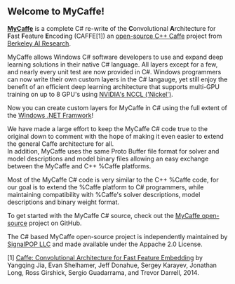 <H2>Welcome to MyCaffe!</H2>

<b><a href="http://mycaffe.ai">MyCaffe</a></b> is a complete C# re-write of the <b>C</b>onvolutional <b>A</b>rchitecture for <b>F</b>ast <b>F</b>eature <b>E</b>ncoding (CAFFE[1]) an
<a href="http://caffe.berkeleyvision.org/">open-source C++ Caffe</a> project from <a href="http://bair.berkeley.edu/">Berkeley AI Research</a>.

MyCaffe allows Windows C# software developers to use and expand deep learning solutions in their native C# language.  All layers except for a few, and nearly every unit test are now
provided in C#.  Windows programmers can now write their own custom layers in the C# langauge, yet still enjoy the benefit of an efficient deep learning architecture that supports 
multi-GPU training on up to 8 GPU's using <a href="https://devblogs.nvidia.com/parallelforall/fast-multi-gpu-collectives-nccl/">NVIDIA's NCCL ('Nickel')</a>.

Now you can create custom layers for MyCaffe in C# using the full extent of the <a href="https://msdn.microsoft.com/en-us/library/w0x726c2(v=vs.110).aspx">Windows .NET Framwork</a>!

We have made a large effort to keep the MyCaffe C# code true to the original down to comment with the hope of making it even easier to extend the general Caffe architecture for all.  
In addition, MyCaffe uses the same Proto Buffer file format for solver and model descriptions and model binary files allowing an easy exchange between the MyCaffe and C++ %Caffe platforms.  

Most of the MyCaffe C# code is very similar to the C++ %Caffe code, for our goal is to extend the %Caffe platform to C# programmers, while 
maintaining compatibility with %Caffe's solver descriptions, model descriptions and binary weight format.

To get started with the MyCaffe C# source, check out the <a href="https://github.com/mycaffe">MyCaffe open-source</a> project on GitHub.  

The C# based MyCaffe open-source project is independently maintained by <a href="http://www.signalpop.com">SignalPOP LLC</a> and made available under the Appache 2.0 License.

[1] [Caffe: Convolutional Architecture for Fast Feature Embedding](https://arxiv.org/abs/1408.5093) by Yangqing Jia, Evan Shelhamer, Jeff Donahue, Sergey Karayev, Jonathan Long, Ross Girshick, Sergio Guadarrama, and Trevor Darrell, 2014.
